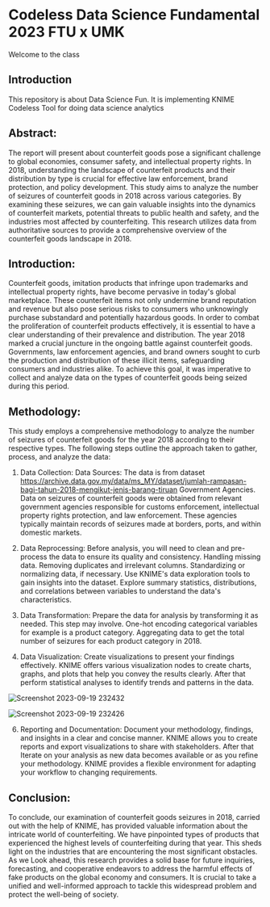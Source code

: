 # Codeless Data Science Fundamental 2023 FTU x UMK

Welcome to the class
## Introduction
This repository is about Data Science Fun. It is implementing KNIME Codeless Tool for doing data science analytics


## Abstract:
The report will present about counterfeit goods pose a significant challenge to global economies, consumer safety, and intellectual property rights. In 2018, understanding the landscape of counterfeit products and their distribution by type is crucial for effective law enforcement, brand protection, and policy development. This study aims to analyze the number of seizures of counterfeit goods in 2018 across various categories. By examining these seizures, we can gain valuable insights into the dynamics of counterfeit markets, potential threats to public health and safety, and the industries most affected by counterfeiting. This research utilizes data from authoritative sources to provide a comprehensive overview of the counterfeit goods landscape in 2018.

## Introduction:
Counterfeit goods, imitation products that infringe upon trademarks and intellectual property rights, have become pervasive in today's global marketplace. These counterfeit items not only undermine brand reputation and revenue but also pose serious risks to consumers who unknowingly purchase substandard and potentially hazardous goods. In order to combat the proliferation of counterfeit products effectively, it is essential to have a clear understanding of their prevalence and distribution.
The year 2018 marked a crucial juncture in the ongoing battle against counterfeit goods. Governments, law enforcement agencies, and brand owners sought to curb the production and distribution of these illicit items, safeguarding consumers and industries alike. To achieve this goal, it was imperative to collect and analyze data on the types of counterfeit goods being seized during this period.


## Methodology:
This study employs a comprehensive methodology to analyze the number of seizures of counterfeit goods for the year 2018 according to their respective types. The following steps outline the approach taken to gather, process, and analyze the data:

1. Data Collection:
Data Sources: The data is from dataset https://archive.data.gov.my/data/ms_MY/dataset/jumlah-rampasan-bagi-tahun-2018-mengikut-jenis-barang-tiruan 
	Government Agencies. Data on seizures of counterfeit goods were obtained from relevant government agencies responsible for customs enforcement, intellectual property rights protection, and law enforcement. These agencies typically maintain records of seizures made at borders, ports, and within domestic markets.

2. Data Reprocessing:
	Before analysis, you will need to clean and pre-process the data to ensure its quality and consistency. Handling missing data. Removing duplicates and irrelevant columns. Standardizing or normalizing data, if necessary.
	Use KNIME's data exploration tools to gain insights into the dataset. Explore summary statistics, distributions, and correlations between variables to understand the data's characteristics.

3. Data Transformation:
	Prepare the data for analysis by transforming it as needed. This step may involve. One-hot encoding categorical variables for example is a product category. Aggregating data to get the total number of seizures for each product category in 2018.

4. Data Visualization:
	Create visualizations to present your findings effectively. KNIME offers various visualization nodes to create charts, graphs, and plots that help you convey the results clearly. After that perform statistical analyses to identify trends and patterns in the data.

![Screenshot 2023-09-19 232432](https://github.com/mhmmdsyzwxn182/codeless-data-science-fundamental-2023-FTU-x-UMK/assets/93848443/b5b6cf0b-898f-415e-bbb2-056364b615fc)


![Screenshot 2023-09-19 232426](https://github.com/mhmmdsyzwxn182/codeless-data-science-fundamental-2023-FTU-x-UMK/assets/93848443/6d295852-3f6c-4fe0-9bf4-7d761d348184)


6. Reporting and Documentation:
	Document your methodology, findings, and insights in a clear and concise manner. KNIME allows you to create reports and export visualizations to share with stakeholders. After that Iterate on your analysis as new data becomes available or as you refine your methodology. KNIME provides a flexible environment for adapting your workflow to changing requirements.

## Conclusion:
To conclude, our examination of counterfeit goods seizures in 2018, carried out with the help of KNIME, has provided valuable information about the intricate world of counterfeiting. We have pinpointed types of products that experienced the highest levels of counterfeiting during that year. This sheds light on the industries that are encountering the most significant obstacles. As we Look ahead, this research provides a solid base for future inquiries, forecasting, and cooperative endeavors to address the harmful effects of fake products on the global economy and consumers. It is crucial to take a unified and well-informed approach to tackle this widespread problem and protect the well-being of society.
